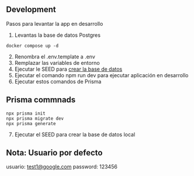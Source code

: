 
## Development
Pasos para levantar la app en desarrollo

1. Levantas la base de datos Postgres
```
docker compose up -d
```
2. Renombra el .env.template a .env
3. Remplazar las variables de entorno
4. Ejecutar le SEED para [crear la base de datos](http://localhost:3000/api/seed)
5. Ejecutar el comando npm run dev para ejecutar aplicación en desarrollo
6. Ejecutar estos comandos de Prisma


## Prisma commnads

```
npx prisma init
npx prisma migrate dev
npx prisma generate
```

7. Ejecutar el SEED para crear la base de datos local

## Nota: Usuario por defecto

usuario: test1@google.com password: 123456

